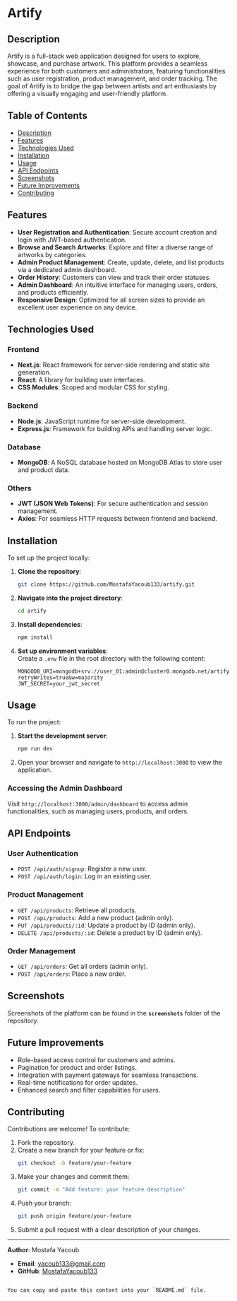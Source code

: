 # Artify  

## Description  

Artify is a full-stack web application designed for users to explore, showcase, and purchase artwork. This platform provides a seamless experience for both customers and administrators, featuring functionalities such as user registration, product management, and order tracking. The goal of Artify is to bridge the gap between artists and art enthusiasts by offering a visually engaging and user-friendly platform.  

## Table of Contents  

- [Description](#description)  
- [Features](#features)  
- [Technologies Used](#technologies-used)  
- [Installation](#installation)  
- [Usage](#usage)  
- [API Endpoints](#api-endpoints)  
- [Screenshots](#screenshots)  
- [Future Improvements](#future-improvements)  
- [Contributing](#contributing)  

## Features  

- **User Registration and Authentication**: Secure account creation and login with JWT-based authentication.  
- **Browse and Search Artworks**: Explore and filter a diverse range of artworks by categories.  
- **Admin Product Management**: Create, update, delete, and list products via a dedicated admin dashboard.  
- **Order History**: Customers can view and track their order statuses.  
- **Admin Dashboard**: An intuitive interface for managing users, orders, and products efficiently.  
- **Responsive Design**: Optimized for all screen sizes to provide an excellent user experience on any device.  

## Technologies Used  

### Frontend  

- **Next.js**: React framework for server-side rendering and static site generation.  
- **React**: A library for building user interfaces.  
- **CSS Modules**: Scoped and modular CSS for styling.  

### Backend  

- **Node.js**: JavaScript runtime for server-side development.  
- **Express.js**: Framework for building APIs and handling server logic.  

### Database  

- **MongoDB**: A NoSQL database hosted on MongoDB Atlas to store user and product data.  

### Others  

- **JWT (JSON Web Tokens)**: For secure authentication and session management.  
- **Axios**: For seamless HTTP requests between frontend and backend.  

## Installation  

To set up the project locally:  

1. **Clone the repository**:  
   ```bash  
   git clone https://github.com/MostafaYacoub133/artify.git  
   ```  

2. **Navigate into the project directory**:  
   ```bash  
   cd artify  
   ```  

3. **Install dependencies**:  
   ```bash  
   npm install  
   ```  

4. **Set up environment variables**:  
   Create a `.env` file in the root directory with the following content:  
   ```plaintext  
   MONGODB_URI=mongodb+srv://user_01:admin@cluster0.mongodb.net/artify?retryWrites=true&w=majority  
   JWT_SECRET=your_jwt_secret  
   ```  

## Usage  

To run the project:  

1. **Start the development server**:  
   ```bash  
   npm run dev  
   ```  

2. Open your browser and navigate to `http://localhost:3000` to view the application.  

### Accessing the Admin Dashboard  

Visit `http://localhost:3000/admin/dashboard` to access admin functionalities, such as managing users, products, and orders.  

## API Endpoints  

### User Authentication  

- `POST /api/auth/signup`: Register a new user.  
- `POST /api/auth/login`: Log in an existing user.  

### Product Management  

- `GET /api/products`: Retrieve all products.  
- `POST /api/products`: Add a new product (admin only).  
- `PUT /api/products/:id`: Update a product by ID (admin only).  
- `DELETE /api/products/:id`: Delete a product by ID (admin only).  

### Order Management  

- `GET /api/orders`: Get all orders (admin only).  
- `POST /api/orders`: Place a new order.  

## Screenshots  

Screenshots of the platform can be found in the **`screenshots`** folder of the repository.  

## Future Improvements  

- Role-based access control for customers and admins.  
- Pagination for product and order listings.  
- Integration with payment gateways for seamless transactions.  
- Real-time notifications for order updates.  
- Enhanced search and filter capabilities for users.  

## Contributing  

Contributions are welcome! To contribute:  

1. Fork the repository.  
2. Create a new branch for your feature or fix:  
   ```bash  
   git checkout -b feature/your-feature  
   ```  
3. Make your changes and commit them:  
   ```bash  
   git commit -m "Add feature: your feature description"  
   ```  
4. Push your branch:  
   ```bash  
   git push origin feature/your-feature  
   ```  
5. Submit a pull request with a clear description of your changes.  

---  

**Author**: Mostafa Yacoub  
- **Email**: [yacoub133@gmail.com](mailto:yacoub133@gmail.com)  
- **GitHub**: [MostafaYacoub133](https://github.com/MostafaYacoub133)  
```

You can copy and paste this content into your `README.md` file.
